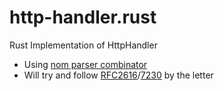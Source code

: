 # http-handler.rust
Rust Implementation of HttpHandler

 * Using [nom parser combinator](https://github.com/Geal/nom)
 * Will try and follow [RFC2616](https://tools.ietf.org/html/rfc2616)/[7230](https://tools.ietf.org/html/rfc7230) by the letter
